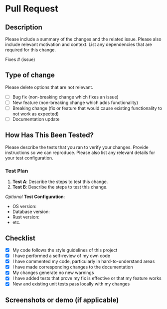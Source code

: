 # Pull Request

<!-- Remove any sections that are not relevant. If you are not sure about any section, please ask.
Otherwise, please fill out the sections below. -->

## Description

Please include a summary of the changes and the related issue. Please also include relevant motivation and context. List any dependencies that are required for this change.

Fixes # (issue)

## Type of change

Please delete options that are not relevant.

- [ ] Bug fix (non-breaking change which fixes an issue)
- [ ] New feature (non-breaking change which adds functionality)
- [ ] Breaking change (fix or feature that would cause existing functionality to not work as expected)
- [ ] Documentation update

## How Has This Been Tested?

Please describe the tests that you ran to verify your changes. Provide instructions so we can reproduce. Please also list any relevant details for your test configuration.

### Test Plan

1. **Test A**: Describe the steps to test this change.
2. **Test B**: Describe the steps to test this change.

_Optional_
**Test Configuration**:

- OS version:
- Database version:
- Rust version:
- etc.

## Checklist

- [x] My code follows the style guidelines of this project
- [x] I have performed a self-review of my own code
- [x] I have commented my code, particularly in hard-to-understand areas
- [x] I have made corresponding changes to the documentation
- [x] My changes generate no new warnings
- [x] I have added tests that prove my fix is effective or that my feature works
- [x] New and existing unit tests pass locally with my changes

## Screenshots or demo (if applicable)
